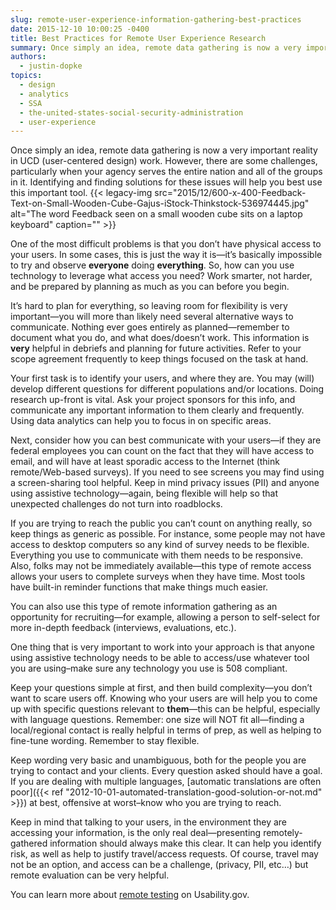 ```yaml
---
slug: remote-user-experience-information-gathering-best-practices
date: 2015-12-10 10:00:25 -0400
title: Best Practices for Remote User Experience Research
summary: Once simply an idea, remote data gathering is now a very important reality in UCD (user-centered design) work. However, there are some challenges, particularly when your agency serves the entire nation and all of the groups in it. Identifying and finding solutions for these issues will help you best use this important tool. One of
authors:
  - justin-dopke
topics:
  - design
  - analytics
  - SSA
  - the-united-states-social-security-administration
  - user-experience
---
```


Once simply an idea, remote data gathering is now a very important reality in UCD (user-centered design) work. However, there are some challenges, particularly when your agency serves the entire nation and all of the groups in it. Identifying and finding solutions for these issues will help you best use this important tool. {{< legacy-img src="2015/12/600-x-400-Feedback-Text-on-Small-Wooden-Cube-Gajus-iStock-Thinkstock-536974445.jpg" alt="The word Feedback seen on a small wooden cube sits on a laptop keyboard" caption="" >}} 

One of the most difficult problems is that you don’t have physical access to your users. In some cases, this is just the way it is—it’s basically impossible to try and observe **everyone** doing **everything**. So, how can you use technology to leverage what access you need? Work smarter, not harder, and be prepared by planning as much as you can before you begin.

It’s hard to plan for everything, so leaving room for flexibility is very important—you will more than likely need several alternative ways to communicate. Nothing ever goes entirely as planned—remember to document what you do, and what does/doesn’t work. This information is **very** helpful in debriefs and planning for future activities. Refer to your scope agreement frequently to keep things focused on the task at hand.

Your first task is to identify your users, and where they are. You may (will) develop different questions for different populations and/or locations. Doing research up-front is vital. Ask your project sponsors for this info, and communicate any important information to them clearly and frequently. Using data analytics can help you to focus in on specific areas.

Next, consider how you can best communicate with your users—if they are federal employees you can count on the fact that they will have access to email, and will have at least sporadic access to the Internet (think remote/Web-based surveys). If you need to see screens you may find using a screen-sharing tool helpful. Keep in mind privacy issues (PII) and anyone using assistive technology—again, being flexible will help so that unexpected challenges do not turn into roadblocks.

If you are trying to reach the public you can’t count on anything really, so keep things as generic as possible. For instance, some people may not have access to desktop computers so any kind of survey needs to be flexible. Everything you use to communicate with them needs to be responsive. Also, folks may not be immediately available—this type of remote access allows your users to complete surveys when they have time. Most tools have built-in reminder functions that make things much easier.

You can also use this type of remote information gathering as an opportunity for recruiting—for example, allowing a person to self-select for more in-depth feedback (interviews, evaluations, etc.).

One thing that is very important to work into your approach is that anyone using assistive technology needs to be able to access/use whatever tool you are using–make sure any technology you use is 508 compliant.

Keep your questions simple at first, and then build complexity—you don’t want to scare users off. Knowing who your users are will help you to come up with specific questions relevant to **them**—this can be helpful, especially with language questions. Remember: one size will NOT fit all—finding a local/regional contact is really helpful in terms of prep, as well as helping to fine-tune wording. Remember to stay flexible.

Keep wording very basic and unambiguous, both for the people you are trying to contact and your clients. Every question asked should have a goal. If you are dealing with multiple languages, [automatic translations are often poor]({{< ref "2012-10-01-automated-translation-good-solution-or-not.md" >}}) at best, offensive at worst–know who you are trying to reach.

Keep in mind that talking to your users, in the environment they are accessing your information, is the only real deal—presenting remotely-gathered information should always make this clear. It can help you identify risk, as well as help to justify travel/access requests. Of course, travel may not be an option, and access can be a challenge, (privacy, PII, etc…) but remote evaluation can be very helpful.

You can learn more about [remote testing](http://www.usability.gov/how-to-and-tools/methods/remote-testing.html) on Usability.gov.
